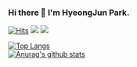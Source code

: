 ### Hi there 👋 I'm HyeongJun Park.
[![Hits](https://hits.seeyoufarm.com/api/count/incr/badge.svg?url=https%3A%2F%2Fgithub.com%2FDev-PunChi)](https://hits.seeyoufarm.com)
[![](https://img.shields.io/badge/%F0%9F%8F%A0-Home-blue)](https://dev-punchi.github.io)
[![](https://img.shields.io/badge/%F0%9F%93%99-Blog-green)](https://dev-punchi.github.io)

[![Top Langs](https://github-readme-stats.vercel.app/api/top-langs/?username=Dev-PunChi&layout=compact&langs_count=6&theme=gruvbox)](https://github.com/anuraghazra/github-readme-stats)  
[![Anurag's github stats](https://github-readme-stats.vercel.app/api?username=Dev-PunChi&show_icons=true&theme=gruvbox)](https://github.com/anuraghazra/github-readme-stats)

<!--
<a href="https://github.com/anuraghazra/github-readme-stats">
  <img align="center" src="https://github-readme-stats.vercel.app/api/pin/?username=anuraghazra&repo=github-readme-stats" />
</a>
<a href="https://github.com/anuraghazra/convoychat">
  <img align="center" src="https://github-readme-stats.vercel.app/api/pin/?username=anuraghazra&repo=convoychat" />
</a>
-->
<!-- [![ReadMe Card](https://github-readme-stats.vercel.app/api/pin/?username=anuraghazra&repo=github-readme-stats)](https://github.com/anuraghazra/github-readme-stats) -->

<!--
**Dev-PunChi/Dev-PunChi** is a ✨ _special_ ✨ repository because its `README.md` (this file) appears on your GitHub profile.
Here are some ideas to get you started:
- 🔭 I’m currently working on ...
- 🌱 I’m currently learning ...
- 👯 I’m looking to collaborate on ...
- 🤔 I’m looking for help with ...
- 💬 Ask me about ...
- 📫 How to reach me: ...
- 😄 Pronouns: ...
- ⚡ Fun fact: ...
-->
